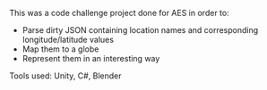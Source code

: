 This was a code challenge project done for AES in order to:
* Parse dirty JSON containing location names and corresponding longitude/latitude values
* Map them to a globe
* Represent them in an interesting way

Tools used: Unity, C#, Blender
